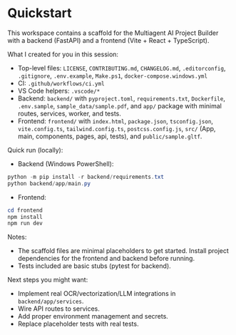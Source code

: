 # Quickstart

This workspace contains a scaffold for the Multiagent AI Project Builder with a backend (FastAPI) and a frontend (Vite + React + TypeScript).

What I created for you in this session:

- Top-level files: `LICENSE`, `CONTRIBUTING.md`, `CHANGELOG.md`, `.editorconfig`, `.gitignore`, `.env.example`, `Make.ps1`, `docker-compose.windows.yml`
- CI: `.github/workflows/ci.yml`
- VS Code helpers: `.vscode/*`
- Backend: `backend/` with `pyproject.toml`, `requirements.txt`, `Dockerfile`, `.env.sample`, `sample_data/sample.pdf`, and `app/` package with minimal routes, services, worker, and tests.
- Frontend: `frontend/` with `index.html`, `package.json`, `tsconfig.json`, `vite.config.ts`, `tailwind.config.ts`, `postcss.config.js`, `src/` (App, main, components, pages, api, tests), and `public/sample.gltf`.

Quick run (locally):

- Backend (Windows PowerShell):

```powershell
python -m pip install -r backend/requirements.txt
python backend/app/main.py
```

- Frontend:

```powershell
cd frontend
npm install
npm run dev
```

Notes:

- The scaffold files are minimal placeholders to get started. Install project dependencies for the frontend and backend before running.
- Tests included are basic stubs (pytest for backend).

Next steps you might want:

- Implement real OCR/vectorization/LLM integrations in `backend/app/services`.
- Wire API routes to services.
- Add proper environment management and secrets.
- Replace placeholder tests with real tests.

